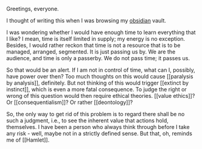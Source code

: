 Greetings, everyone. 

I thought of writing this when I was browsing my [obsidian](https://obsidian.md) vault.

I was wondering whether I would have enough time to learn everything that I like? I mean, time is itself limited in supply; my energy is no exception. Besides, I would rather reckon that time is not a resource that is to be managed, arranged, segmented. It is just passing us by. We are the audience, and time is only a passerby. We do not pass time; it passes us.

So that would be an alert. If I am not in control of time, what can I, possibly, have power over then? Too much thoughts on this would cause [[paralysis by analysis]], definitely. But not thinking of this would trigger [[extinct by instinct]], which is even a more fatal consequence. To judge the right or wrong of this question would then require ethical theories. [[value ethics]]? Or [[consequentialism]]? Or rather [[deontology]]?

So, the only way to get rid of this problem is to regard there shall be no such a judgment, i.e., to see the inherent value that actions hold, themselves. I have been a person who always think through before I take any risk - well, maybe not in a strictly defined sense. But that, oh, reminds me of [[Hamlet]].